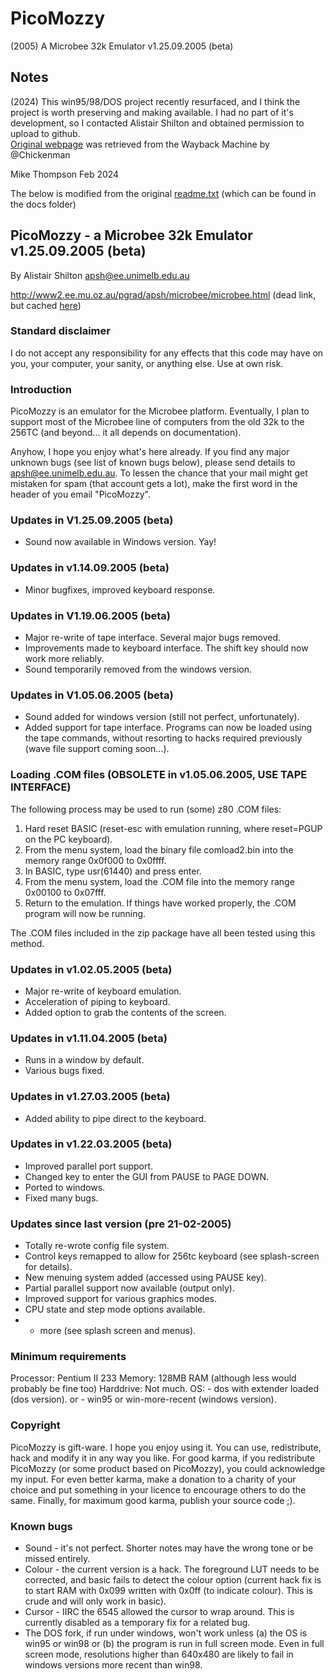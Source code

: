 # PicoMozzy
(2005) A Microbee 32k Emulator v1.25.09.2005 (beta)

## Notes

(2024) This win95/98/DOS project recently resurfaced, and I think the project is worth preserving and making available.  I had no part of it's development, so I contacted Alistair Shilton and obtained permission to upload to github.   
[Original webpage](docs/Microbee_page.md) was retrieved from the Wayback Machine by @Chickenman

Mike Thompson Feb 2024

The below is modified from the original [readme.txt](docs/readme.txt) (which can be found in the docs folder)

## PicoMozzy - a Microbee 32k Emulator v1.25.09.2005 (beta)

By Alistair Shilton
apsh@ee.unimelb.edu.au

http://www2.ee.mu.oz.au/pgrad/apsh/microbee/microbee.html (dead link, but cached [here](docs/Microbee_page.md))

### Standard disclaimer

I do not accept any responsibility for any effects that this code may
have on you, your computer, your sanity, or anything else.  Use at own
risk.

### Introduction

PicoMozzy is an emulator for the Microbee platform.  Eventually, I plan
to support most of the Microbee line of computers from the old 32k to the
256TC (and beyond... it all depends on documentation).

Anyhow, I hope you enjoy what's here already.  If you find any major unknown
bugs (see list of known bugs below), please send details to
apsh@ee.unimelb.edu.au.  To lessen the chance that your mail might get
mistaken for spam (that account gets a lot), make the first word in the
header of you email "PicoMozzy".

### Updates in V1.25.09.2005 (beta)
+ Sound now available in Windows version.  Yay!

### Updates in v1.14.09.2005 (beta)
+ Minor bugfixes, improved keyboard response.

### Updates in V1.19.06.2005 (beta)
+ Major re-write of tape interface.  Several major bugs removed.
+ Improvements made to keyboard interface.  The shift key should now work
  more reliably.
+ Sound temporarily removed from the windows version.

### Updates in V1.05.06.2005 (beta)
+ Sound added for windows version (still not perfect, unfortunately).
+ Added support for tape interface.  Programs can now be loaded using the
  tape commands, without resorting to hacks required previously (wave file
  support coming soon...).


### Loading .COM files (OBSOLETE in v1.05.06.2005, USE TAPE INTERFACE)
The following process may be used to run (some) z80 .COM files:

1. Hard reset BASIC (reset-esc with emulation running, where reset=PGUP on
   the PC keyboard).
2. From the menu system, load the binary file comload2.bin into the memory 
   range 0x0f000 to 0x0ffff.
3. In BASIC, type usr(61440) and press enter.
4. From the menu system, load the .COM file into the memory range 0x00100 
   to 0x07fff.
5. Return to the emulation.  If things have worked properly, the .COM
   program will now be running.

The .COM files included in the zip package have all been tested using this
method.

### Updates in v1.02.05.2005 (beta)
+ Major re-write of keyboard emulation.
+ Acceleration of piping to keyboard.
+ Added option to grab the contents of the screen.

### Updates in v1.11.04.2005 (beta)
+ Runs in a window by default.
+ Various bugs fixed.

### Updates in v1.27.03.2005 (beta)
+ Added ability to pipe direct to the keyboard.

### Updates in v1.22.03.2005 (beta)
+ Improved parallel port support.
+ Changed key to enter the GUI from PAUSE to PAGE DOWN.
+ Ported to windows.
+ Fixed many bugs.

### Updates since last version (pre 21-02-2005)
+ Totally re-wrote config file system.
+ Control keys remapped to allow for 256tc keyboard (see splash-screen for
  details).
+ New menuing system added (accessed using PAUSE key).
+ Partial parallel support now available (output only).
+ Improved support for various graphics modes.
+ CPU state and step mode options available.
+ + more (see splash screen and menus).

### Minimum requirements
Processor: Pentium II 233
Memory:    128MB RAM (although less would probably be fine too)
Harddrive: Not much.
OS:        - dos with extender loaded (dos version).
        or - win95 or win-more-recent (windows version).

### Copyright
PicoMozzy is gift-ware.  I hope you enjoy using it.  You can use,
redistribute, hack and modify it in any way you like.  For good karma, if
you redistribute PicoMozzy (or some product based on PicoMozzy), you could
acknowledge my input.  For even better karma, make a donation to a charity
of your choice and put something in your licence to encourage others to do
the same.  Finally, for maximum good karma, publish your source code ;).

### Known bugs
+ Sound - it's not perfect.  Shorter notes may have the wrong tone or be
  missed entirely.
+ Colour - the current version is a hack.  The foreground LUT needs to be
  corrected, and basic fails to detect the colour option (current hack fix
  is to start RAM with 0x099 written with 0x0ff (to indicate colour).  This
  is crude and will only work in basic).
+ Cursor - IIRC the 6545 allowed the cursor to wrap around.  This is
  currently disabled as a temporary fix for a related bug.
+ The DOS fork, if run under windows, won't work unless (a) the OS is
  win95 or win98 or (b) the program is run in full screen mode.  Even in
  full screen mode, resolutions higher than 640x480 are likely to fail in
  windows versions more recent than win98.
